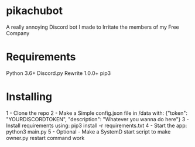# pikachubot
A really annoying Discord bot I made to Irritate the members of my Free Company

# Requirements
Python 3.6+
Discord.py Rewrite 1.0.0+
pip3

# Installing

1 - Clone the repo
2 - Make a Simple config.json file in /data with:
   {"token": "YOURDISCORDTOKEN",
   "description": "Whatever you wanna do here"}
3 - Install requirements using: pip3 install -r requirements.txt
4 - Start the app: python3 main.py
5 - Optional - Make a SystemD start script to make owner.py restart command work

